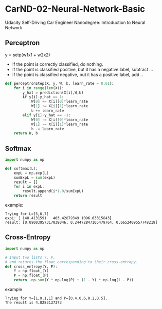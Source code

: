 # CarND-02-Neural-Network-Basic
Udacity Self-Driving Car Engineer Nanodegree: Introduction to Neural Network

## Perceptron 

y = setp(w1x1 + w2x2)

- If the point is correctly classified, do nothing.
- If the point is classified positive, but it has a negative label, subtract ...
- If the point is classified negative, but it has a positive label, add ..

```python
def perceptronStep(X, y, W, b, learn_rate = 0.01):
    for i in range(len(X)):
        y_hat = prediction(X[i],W,b)
        if y[i]-y_hat == 1:
            W[0] += X[i][0]*learn_rate
            W[1] += X[i][1]*learn_rate
            b += learn_rate
        elif y[i]-y_hat == -1:
            W[0] -= X[i][0]*learn_rate
            W[1] -= X[i][1]*learn_rate
            b -= learn_rate
    return W, b
```

## Softmax

```python
import numpy as np

def softmax(L):
    expL = np.exp(L)
    sumExpL = sum(expL)
    result = []
    for i in expL:
        result.append(i*1.0/sumExpL)
    return result
```
example:
```
Trying for L=[5,6,7]
expL: [ 148.4131591   403.42879349 1096.63315843]
result: [0.09003057317038046, 0.24472847105479764, 0.6652409557748219]
```

## Cross-Entropy

```python
import numpy as np

# Input two lists Y, P,
# and returns the float corresponding to their cross-entropy.
def cross_entropy(Y, P):
    Y = np.float_(Y)
    P = np.float_(P)
    return -np.sum(Y * np.log(P) + (1 - Y) * np.log(1 - P))
```
example
```
Trying for Y=[1,0,1,1] and P=[0.4,0.6,0.1,0.5].
The result is 4.8283137373
```
